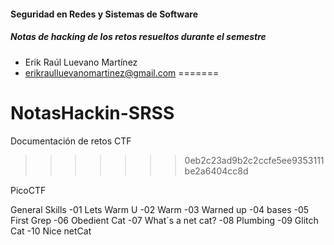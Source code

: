 
#### Seguridad en Redes y Sistemas de Software
##### Notas de hacking de los retos resueltos durante el semestre

* Erik Raúl Luevano Martínez
* erikraulluevanomartinez@gmail.com
=======
# NotasHackin-SRSS
Documentación de retos CTF
>>>>>>> 0eb2c23ad9b2c2ccfe5ee9353111be2a6404cc8d

PicoCTF

General Skills
-01 Lets Warm U
-02 Warm
-03 Warned up
-04 bases
-05 First Grep
-06 Obedient Cat
-07 What´s a net cat?
-08 Plumbing
-09 Glitch Cat
-10 Nice netCat